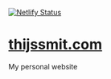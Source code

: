 [![Netlify Status](https://api.netlify.com/api/v1/badges/5da576e2-a5a3-4c49-88b1-ab7205dac340/deploy-status)](https://app.netlify.com/sites/thijssmit/deploys)

# [thijssmit.com](https://www.thijssmit.com/)

My personal website